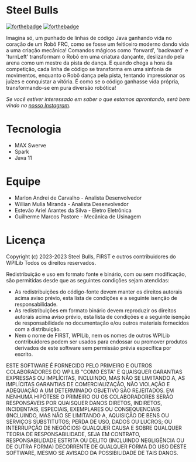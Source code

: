 # Steel Bulls

[![forthebadge](http://forthebadge.com/images/badges/made-with-java.svg)]()
[![forthebadge](http://forthebadge.com/images/badges/built-with-love.svg)]()

Imagina só, um punhado de linhas de código Java ganhando vida no coração de um Robô FRC, como se fosse um feiticeiro moderno dando vida a uma criação mecânica! Comandos mágicos como 'forward', 'backward' e 'turnLeft' transformam o Robô em uma criatura dançante, deslizando pela arena como um mestre da pista de dança. E quando chega a hora da competição, cada linha de código se transforma em uma sinfonia de movimentos, enquanto o Robô dança pela pista, tentando impressionar os juízes e conquistar a vitória. É como se o código ganhasse vida própria, transformando-se em pura diversão robótica!

*Se você estiver interessado em saber o que estamos aprontando, será bem vindo no [nosso Instagram](https://www.instagram.com/steelbullsfrc/).*

# Tecnologia

- MAX Swerve
- Spark 
- Java 11 

# Equipe

- Marlon Andrei de Carvalho - Analista Desenvolvedor
- Willian Mulia Miranda - Analista Desenvolvedor
- Estevão Ariel Arantes da Silva - Eletro Eletrônica
- Guilherme Marcos Pastore - Mecânica de Usinagem

# Licença

Copyright (c) 2023-2023 Steel Bulls, FIRST e outros contribuidores do WPILib
Todos os direitos reservados.

Redistribuição e uso em formato fonte e binário, com ou sem
modificação, são permitidas desde que as seguintes condições sejam atendidas:
   * As redistribuições do código-fonte devem manter os direitos autorais acima
     aviso prévio, esta lista de condições e a seguinte isenção de responsabilidade.
   * As redistribuições em formato binário devem reproduzir os direitos autorais acima
     aviso prévio, esta lista de condições e a seguinte isenção de responsabilidade no
     documentação e/ou outros materiais fornecidos com a distribuição.
   * Nem o nome de FIRST, WPILib, nem os nomes de outros WPILib
     contribuidores podem ser usados ​​para endossar ou promover produtos derivados de
     este software sem permissão prévia específica por escrito.

ESTE SOFTWARE É FORNECIDO PELO PRIMEIRO E OUTROS COLABORADORES DO WPILIB "COMO ESTÁ" E
QUAISQUER GARANTIAS EXPRESSAS OU IMPLÍCITAS, INCLUINDO, MAS NÃO SE LIMITANDO A, AS IMPLÍCITAS
GARANTIAS DE COMERCIALIZAÇÃO, NÃO VIOLAÇÃO E ADEQUAÇÃO A UM DETERMINADO
OBJETIVO SÃO REJEITADOS. EM NENHUMA HIPÓTESE O PRIMEIRO OU OS COLABORADORES SERÃO RESPONSÁVEIS POR
QUAISQUER DANOS DIRETOS, INDIRETOS, INCIDENTAIS, ESPECIAIS, EXEMPLARES OU CONSEQUENCIAIS
(INCLUINDO, MAS NÃO SE LIMITANDO A, AQUISIÇÃO DE BENS OU SERVIÇOS SUBSTITUTOS;
PERDA DE USO, DADOS OU LUCROS; OU INTERRUPÇÃO DE NEGÓCIOS) QUALQUER CAUSA E
SOBRE QUALQUER TEORIA DE RESPONSABILIDADE, SEJA EM CONTRATO, RESPONSABILIDADE ESTRITA OU DELITO
(INCLUINDO NEGLIGÊNCIA OU DE OUTRA FORMA) DECORRENTE DE QUALQUER FORMA DO USO DESTE
SOFTWARE, MESMO SE AVISADO DA POSSIBILIDADE DE TAIS DANOS.